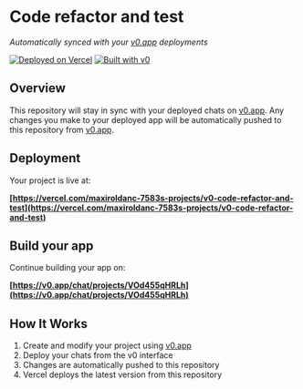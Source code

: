 # Code refactor and test

*Automatically synced with your [v0.app](https://v0.app) deployments*

[![Deployed on Vercel](https://img.shields.io/badge/Deployed%20on-Vercel-black?style=for-the-badge&logo=vercel)](https://vercel.com/maxiroldanc-7583s-projects/v0-code-refactor-and-test)
[![Built with v0](https://img.shields.io/badge/Built%20with-v0.app-black?style=for-the-badge)](https://v0.app/chat/projects/VOd455qHRLh)

## Overview

This repository will stay in sync with your deployed chats on [v0.app](https://v0.app).
Any changes you make to your deployed app will be automatically pushed to this repository from [v0.app](https://v0.app).

## Deployment

Your project is live at:

**[https://vercel.com/maxiroldanc-7583s-projects/v0-code-refactor-and-test](https://vercel.com/maxiroldanc-7583s-projects/v0-code-refactor-and-test)**

## Build your app

Continue building your app on:

**[https://v0.app/chat/projects/VOd455qHRLh](https://v0.app/chat/projects/VOd455qHRLh)**

## How It Works

1. Create and modify your project using [v0.app](https://v0.app)
2. Deploy your chats from the v0 interface
3. Changes are automatically pushed to this repository
4. Vercel deploys the latest version from this repository